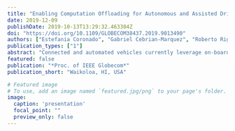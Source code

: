 ```yaml
---
title: "Enabling Computation Offloading for Autonomous and Assisted Driving in 5G Networks"
date: 2019-12-09
publishDate: 2019-10-13T13:29:32.463304Z
doi: "https://doi.org/10.1109/GLOBECOM38437.2019.9013490"
authors: ["Estefania Coronado", "Gabriel Cebrian-Marquez", "Roberto Riggio"]
publication_types: ["1"]
abstract: "Connected and automated vehicles currently leverage on-board resources to implement autonomous and assisted driving operations. Such functionalities, which are characterized by tight latency demands, require significant processing resources and can generate a considerable amount of data. Cloud computing is considered the one-stop solution for executing computationally intensive workloads. However, accommodating autonomous and assisted driving requirements using a centralized cloud computing platform is not always feasible due to the latency and reliability constraints they impose. In this paper, we introduce a multi-access edge computing platform suitable for offloading certain autonomous and assisted driving tasks to the edges of the network. We also illustrate how both paradigms (centralized and edge cloud computing) can coexist complementing each other in the challenging task of supporting autonomous and assisted driving, thus opening up new horizons for connected vehicles, for which service instantiation and migration needs to be seamless due to its impact on road safety."
featured: false
publication: "*Proc. of IEEE Globecom*"
publication_short: "Waikoloa, HI, USA"

# Featured image
# To use, add an image named `featured.jpg/png` to your page's folder. 
image:
  caption: 'presentation'
  focal_point: ""
  preview_only: false
---
```


